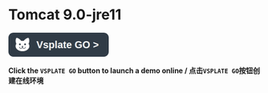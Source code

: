 # Tomcat 9.0-jre11

<a href="https://www.vsplate.com/?docker-compose=https://github.com/vsplate/dcenvs/tomcat/9.0-jre11"><img alt="VSPLATE GO" src="https://raw.githubusercontent.com/vsplate/images/master/vsgo_btn.png" width="200px"></a>

**Click the `VSPLATE GO` button to launch a demo online / 点击`VSPLATE GO`按钮创建在线环境**